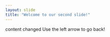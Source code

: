 ```yaml
---
layout: slide
title: "Welcome to our second slide!"
---
```

content changed
Use the left arrow to go back!
